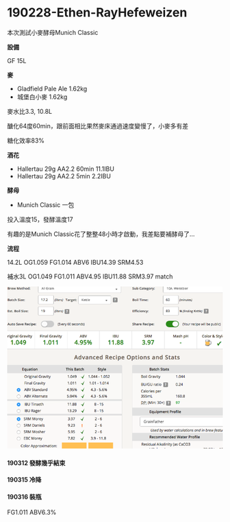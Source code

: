 # 190228-Ethen-RayHefeweizen

本次測試小麥酵母Munich Classic

**設備**

GF 15L

**麥**

* Gladfield Pale Ale 1.62kg
* 城堡白小麥 1.62kg

麥水比3.3, 10.8L

醣化64度60min，跟前面相比果然麥床通過速度變慢了，小麥多有差

糖化效率83%

**酒花**

* Hallertau 29g AA2.2 60min 11.1IBU
* Hallertau 29g AA2.2 5min 2.2IBU

**酵母**

* Munich Classic 一包

投入溫度15，發酵溫度17

有趣的是Munich Classic花了整整48小時才啟動，我差點要補酵母了...

**流程**

14.2L OG1.059 FG1.014 ABV6 IBU14.39 SRM4.53

補水3L OG1.049 FG1.011 ABV4.95 IBU11.88 SRM3.97 match

![](../img/test151.png)

#### 190312 發酵幾乎結束

#### 190315 冷降

#### 190316 裝瓶

FG1.011 ABV6.3%